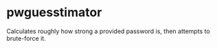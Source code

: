 # pwguesstimator
Calculates roughly how strong a provided password is, then attempts to brute-force it.
